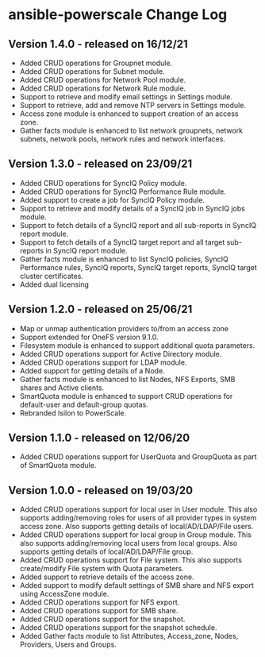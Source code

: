# ansible-powerscale Change Log
## Version 1.4.0 - released on 16/12/21
- Added CRUD operations for Groupnet module.
- Added CRUD operations for Subnet module.
- Added CRUD operations for Network Pool module.
- Added CRUD operations for Network Rule module.
- Support to retrieve and modify email settings in Settings module.
- Support to retrieve, add and remove NTP servers in Settings module.
- Access zone module is enhanced to support creation of an access zone.
- Gather facts module is enhanced to list network groupnets, network subnets, network pools, network rules and network interfaces.

## Version 1.3.0 - released on 23/09/21
- Added CRUD operations for SyncIQ Policy module.
- Added CRUD operations for SyncIQ Performance Rule module.
- Added support to create a job for SyncIQ Policy module.
- Support to retrieve and modify details of a SyncIQ job in SyncIQ jobs module.
- Support to fetch details of a SyncIQ report and all sub-reports in SyncIQ report module.
- Support to fetch details of a SyncIQ target report and all target sub-reports in SyncIQ report module.
- Gather facts module is enhanced to list SyncIQ policies, SyncIQ Performance rules, SyncIQ reports, SyncIQ target reports, SyncIQ target cluster certificates. 
- Added dual licensing

## Version 1.2.0 - released on 25/06/21
- Map or unmap authentication providers to/from an access zone
- Support extended for OneFS version 9.1.0.
- Filesystem module is enhanced to support additional quota parameters.
- Added CRUD operations support for Active Directory module.
- Added CRUD operations support for LDAP module.
- Added support for getting details of a Node.
- Gather facts module is enhanced to list Nodes, NFS Exports, SMB shares and Active clients.
- SmartQuota module is enhanced to support CRUD operations for default-user and default-group quotas.
- Rebranded Isilon to PowerScale.

## Version 1.1.0 - released on 12/06/20
- Added CRUD operations support for UserQuota and GroupQuota as part of SmartQuota module.

## Version 1.0.0 - released on 19/03/20
- Added CRUD operations support for local user in User module. This also supports adding/removing roles for users of all provider types in system access zone. Also supports getting details of local/AD/LDAP/File users.
- Added CRUD operations support for local group in Group module. This also supports adding/removing local users from local groups. Also supports getting details of local/AD/LDAP/File group.
- Added CRUD operations support for File system. This also supports create/modify File system with Quota parameters.
- Added support to retrieve details of the access zone.
- Added support to modify default settings of SMB share and NFS export using AccessZone module.
- Added CRUD operations support for NFS export.
- Added CRUD operations support for SMB share.
- Added CRUD operations support for the snapshot.
- Added CRUD operations support for the snapshot schedule.
- Added Gather facts module to list Attributes, Access_zone, Nodes, Providers, Users and Groups.
